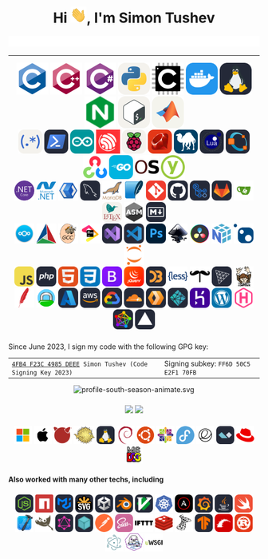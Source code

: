 <h1 align="center">Hi <img src="https://raw.githubusercontent.com/tushev/tushev/main/assets/icons/_hi.gif" width=32 height=32>, I'm Simon Tushev</h1>
<!--<h3 align="center">Researcher • Developer • IT Versatilist</h3>-->
<div align="center" >
	<picture width="500">
	  <source media="(prefers-color-scheme: dark)" srcset="https://raw.githubusercontent.com/tushev/tushev/main/assets/title/subheader-dark.svg" />
	  <source media="(prefers-color-scheme: light)" srcset="https://raw.githubusercontent.com/tushev/tushev/main/assets/title/subheader-light.svg" />
	  <img alt="profile-south-season-animate.svg" src="https://raw.githubusercontent.com/tushev/tushev/main/assets/title/subheader-light.svg" />
	</picture>
</div>

---------------------------------------

<div align="center">
  <img src="https://raw.githubusercontent.com/tushev/tushev/main/assets/icons/c-original.svg" height="64" alt="c"  />
  <img src="https://raw.githubusercontent.com/tushev/tushev/main/assets/icons/cplusplus-original.svg" height="64" alt="cplusplus"  />
  <img src="https://raw.githubusercontent.com/tushev/tushev/main/assets/icons/csharp-original.svg" height="64" alt="csharp"  />
  <img src="https://raw.githubusercontent.com/tushev/tushev/main/assets/icons/python-light.svg" height="64" alt="python"  />
  <img src="https://raw.githubusercontent.com/tushev/tushev/main/assets/icons/embeddedc-original.svg" height="64" alt="embeddedc"  />
  <img src="https://raw.githubusercontent.com/tushev/tushev/main/assets/icons/docker.svg"  height="64" alt="docker"  />
  <img src="https://raw.githubusercontent.com/tushev/tushev/main/assets/icons/linux.svg"  height="64" alt="linux"  />
  <img src="https://raw.githubusercontent.com/tushev/tushev/main/assets/icons/nginx.svg" height="64" alt="nginx"  />
  <img src="https://raw.githubusercontent.com/tushev/tushev/main/assets/icons/bash-light.svg"  height="64" alt="bash"  />
  <img src="https://raw.githubusercontent.com/tushev/tushev/main/assets/icons/matlab-light.svg"  height="64" alt="matlab"  />
</div>


<div align="center">
  <img src="https://raw.githubusercontent.com/tushev/tushev/main/assets/icons/regex-light.svg"  height="48" alt="regex"  />
  <img src="https://raw.githubusercontent.com/tushev/tushev/main/assets/icons/powershell.svg"  height="48" alt="powershell"  />
  <img src="https://raw.githubusercontent.com/tushev/tushev/main/assets/icons/arduino.svg"  height="48" alt="arduino"  />
  <img src="https://raw.githubusercontent.com/tushev/tushev/main/assets/icons/espressif.svg"  height="48" alt="ESP32"  />
  <img src="https://raw.githubusercontent.com/tushev/tushev/main/assets/icons/raspberrypi-light.svg"  height="48" alt="raspberrypi"  />
  <img src="https://raw.githubusercontent.com/tushev/tushev/main/assets/icons/ruby.svg"  height="48" alt="ruby"  />
  <img src="https://raw.githubusercontent.com/tushev/tushev/main/assets/icons/perl.svg"  height="48" alt="perl"  />
  <img src="https://raw.githubusercontent.com/tushev/tushev/main/assets/icons/lua.svg"  height="48" alt="lua"  />
  <img src="https://raw.githubusercontent.com/tushev/tushev/main/assets/icons/octave.svg"  height="48" alt="octave"  />
  <img src="https://raw.githubusercontent.com/tushev/tushev/main/assets/icons/opencv-original.svg" height="48" alt="opencv"  />
  <img src="https://raw.githubusercontent.com/tushev/tushev/main/assets/icons/go.svg"  height="48" alt="go"  />
  <img src="https://raw.githubusercontent.com/tushev/tushev/main/assets/icons/openssl.svg"  height="48" alt="openssl"  />
  <img src="https://raw.githubusercontent.com/tushev/tushev/main/assets/icons/yubico.svg"  height="48" alt="Yubikey"  />
</div>

<div align="center">
  <img src="https://raw.githubusercontent.com/tushev/tushev/main/assets/icons/dotnetcore-original.svg" height="40" alt="dotnetcore"  />
  <img src="https://raw.githubusercontent.com/tushev/tushev/main/assets/icons/dot-net-plain-wordmark.svg" height="40" alt="dot-net"  />
  <img src="https://raw.githubusercontent.com/tushev/tushev/main/assets/icons/xaml.png" alt="XAML" height="40" />
  <img src="https://raw.githubusercontent.com/tushev/tushev/main/assets/icons/mysql.svg"  height="40" alt="mysql"  />
  <img src="https://raw.githubusercontent.com/tushev/tushev/main/assets/icons/mariadb.png" alt="Maria DB" height="40" />
  <img src="https://raw.githubusercontent.com/tushev/tushev/main/assets/icons/sqlite-original.svg" height="40" alt="sqlite"  />
  <img src="https://raw.githubusercontent.com/tushev/tushev/main/assets/icons/git.svg"  height="40" alt="git"  />
  <img src="https://raw.githubusercontent.com/tushev/tushev/main/assets/icons/github.svg"  height="40" alt="github"  />
  <img src="https://raw.githubusercontent.com/tushev/tushev/main/assets/icons/githubactions.svg"  height="40" alt="githubactions"  />
  <img src="https://raw.githubusercontent.com/tushev/tushev/main/assets/icons/gitlab.svg"  height="40" alt="gitlab"  />
  <img src="https://raw.githubusercontent.com/tushev/tushev/main/assets/icons/gitea.svg"  height="40" alt="gitea"  />
  <img src="https://raw.githubusercontent.com/tushev/tushev/main/assets/icons/latex-light.svg"  height="40" alt="latex"  />
  <img src="https://raw.githubusercontent.com/tushev/tushev/main/assets/icons-orig/asm.svg"  height="40" alt="asm"  />
  <img src="https://raw.githubusercontent.com/tushev/tushev/main/assets/icons/md.svg"  height="40" alt="markdown"  />
  <br/>
  <img src="https://raw.githubusercontent.com/tushev/tushev/main/assets/icons/nextcloud-round.svg" height="40" alt="nextcloud"  />
  <img src="https://raw.githubusercontent.com/tushev/tushev/main/assets/icons/cmake-original.svg" height="40" alt="cmake"  />
  <img src="https://raw.githubusercontent.com/tushev/tushev/main/assets/icons/gcc-original.svg" height="40" alt="gcc"  />
  <img src="https://raw.githubusercontent.com/tushev/tushev/main/assets/icons/jetbrains-original.svg" height="40" alt="jetbrains"  />
  <img src="https://raw.githubusercontent.com/tushev/tushev/main/assets/icons/visualstudio.svg"  height="40" alt="visualstudio"  />
  <img src="https://raw.githubusercontent.com/tushev/tushev/main/assets/icons/vscode.svg"  height="40" alt="vscode"  />
  <img src="https://raw.githubusercontent.com/tushev/tushev/main/assets/icons/ps.svg"  height="40" alt="adobephotoshop"  />
  <img src="https://raw.githubusercontent.com/tushev/tushev/main/assets/icons/inkscape-original.svg" height="40" alt="inkscape"  />
  <img src="https://raw.githubusercontent.com/tushev/tushev/main/assets/icons/davinci-resolve.svg" height="40" alt="DaVinci Resolve"  />
  <img src="https://raw.githubusercontent.com/tushev/tushev/main/assets/icons/numpy-original.svg" height="40" alt="numpy"  />
  <img src="https://raw.githubusercontent.com/tushev/tushev/main/assets/icons/nuget-original.svg" height="40" alt="nuget"  />
  <img src="https://raw.githubusercontent.com/tushev/tushev/main/assets/icons/jupyter.svg" height="40" alt="jupyter"  />
</div>
<!--<h5 align="center">Web/Dev stack</h4>-->
<div align="center">
  <img src="https://raw.githubusercontent.com/tushev/tushev/main/assets/icons/js.svg"  height="40" alt="javascript"  />
  <img src="https://raw.githubusercontent.com/tushev/tushev/main/assets/icons/php.svg"  height="40" alt="php"  />
  <img src="https://raw.githubusercontent.com/tushev/tushev/main/assets/icons/html.svg"  height="40" alt="html5"  />
  <img src="https://raw.githubusercontent.com/tushev/tushev/main/assets/icons/css.svg"  height="40" alt="css3"  />
  <img src="https://raw.githubusercontent.com/tushev/tushev/main/assets/icons/bootstrap.svg"  height="40" alt="bootstrap"  />
  <img src="https://raw.githubusercontent.com/tushev/tushev/main/assets/icons/jquery.svg"  height="40" alt="jquery"  />
  <img src="https://raw.githubusercontent.com/tushev/tushev/main/assets/icons/d3.svg" height="40" alt="d3js"  />
  <img src="https://raw.githubusercontent.com/tushev/tushev/main/assets/icons/less-plain-wordmark.svg" height="40" alt="less"  />
  <img src="https://raw.githubusercontent.com/tushev/tushev/main/assets/icons/handlebars.svg" height="40" alt="handlebars"  />
  <img src="https://raw.githubusercontent.com/tushev/tushev/main/assets/icons/threejs.svg"  height="40" alt="threejs"  />
  <img src="https://raw.githubusercontent.com/tushev/tushev/main/assets/icons/composer-original.svg" height="40" alt="composer"  />
</div>
<div align="center">
  <img src="https://raw.githubusercontent.com/tushev/tushev/main/assets/icons/apache.svg" height="40" alt="apache"  />
  <img src="https://raw.githubusercontent.com/tushev/tushev/main/assets/icons/caddy.svg" height="40" alt="caddy"  />
  <img src="https://raw.githubusercontent.com/tushev/tushev/main/assets/icons/azure.svg"  height="40" alt="azure"  />
  <img src="https://raw.githubusercontent.com/tushev/tushev/main/assets/icons/aws.svg"  height="40" alt="amazonwebservices"  />
  <img src="https://raw.githubusercontent.com/tushev/tushev/main/assets/icons/gcp.svg"  height="40" alt="googlecloud"  />
  <img src="https://raw.githubusercontent.com/tushev/tushev/main/assets/icons/cloudflare.svg"  height="40" alt="cloudflare"  />
  <img src="https://raw.githubusercontent.com/tushev/tushev/main/assets/icons/workers.svg"  height="40" alt="workers"  />
  <img src="https://raw.githubusercontent.com/tushev/tushev/main/assets/icons/netlify.svg"  height="40" alt="netlify"  />
  <img src="https://raw.githubusercontent.com/tushev/tushev/main/assets/icons/heroku.svg"  height="40" alt="heroku"  />
  <img src="https://raw.githubusercontent.com/tushev/tushev/main/assets/icons/wordpress.svg"  height="40" alt="wordpress"  />
  <img src="https://raw.githubusercontent.com/tushev/tushev/main/assets/icons/hugo.svg" height="40" alt="hugo"  />
  <img src="https://raw.githubusercontent.com/tushev/tushev/main/assets/icons/fediverse.svg"  height="40" alt="fediverse"  />
  <img src="https://raw.githubusercontent.com/tushev/tushev/main/assets/icons/vercel.svg"  height="40" alt="vercel"  />
</div>

###
<p align="left">
Since June 2023, I sign my code with the following GPG key:
<table>
<tr>
<td><code><a href="https://keyserver.ubuntu.com/pks/lookup?search=4FB4F23C4985DEEE&fingerprint=on&op=index">4FB4 F23C 4985 DEEE</a> Simon Tushev (Code Signing Key 2023)</code></td>
<td>Signing subkey: <code>FF6D 50C5 E2F1 70FB</code></td>
</tr>
</table>
</p>

<p align="center" >
	<picture width="500">
	  <source media="(prefers-color-scheme: dark)" srcset="https://raw.githubusercontent.com/tushev/tushev/output-3d/profile-night-rainbow.svg" />
	  <source media="(prefers-color-scheme: light)" srcset="https://raw.githubusercontent.com/tushev/tushev/output-3d/profile-south-season-animate.svg" />
	  <img alt="profile-south-season-animate.svg" src="https://raw.githubusercontent.com/tushev/tushev/output-3d/profile-south-season-animate.svg" />
	</picture>
</p>

<!--
###

<div align="left">
  <img src="https://raw.githubusercontent.com/tushev/tushev/main/assets/icons/twitter.svg" width="52" height="40" alt="twitter"  />
  <img src="https://raw.githubusercontent.com/tushev/tushev/main/assets/icons/reddit.svg" width="52" height="40" alt="reddit"  />
  <img src="https://raw.githubusercontent.com/tushev/tushev/main/assets/icons/keybase.svg" width="52" height="40" alt="keybase"  />
</div>
-->





###


<!-- -------------------------------------------------------------- -->

<!--
<p align="center" >
	<picture>
	  <source media="(prefers-color-scheme: dark)" srcset="https://raw.githubusercontent.com/tushev/tushev/output-snake/github-contribution-grid-snake-dark.svg" />
	  <source media="(prefers-color-scheme: light)" srcset="https://raw.githubusercontent.com/tushev/tushev/output-snake/github-contribution-grid-snake.svg" />
	  <img alt="github-snake" src="https://raw.githubusercontent.com/tushev/tushev/output-snake/github-contribution-grid-snake.svg" />
	</picture>
</p>
-->
<p align="center" >
      <!-- Stats -->
      <picture width="437">
          <source
            srcset="https://github-readme-stats.vercel.app/api?username=tushev&show_icons=true&count_private=true&card_width=437&theme=dark"
            media="(prefers-color-scheme: dark)"
          />
          <source
            srcset="https://github-readme-stats.vercel.app/api?username=tushev&show_icons=true&count_private=true&card_width=437"
            media="(prefers-color-scheme: light), (prefers-color-scheme: no-preference)"
          />
          <img width="437" src="https://github-readme-stats.vercel.app/api?username=tushev&show_icons=true&count_private=true&card_width=437" />
      </picture>
      <!-- Streak -->
      <picture width="400">
          <source
            srcset="https://github-readme-streak-stats.herokuapp.com/?user=tushev&show_icons=true&count_private=true&card_width=400&theme=dark"
            media="(prefers-color-scheme: dark)"
          />
          <source
            srcset="https://github-readme-streak-stats.herokuapp.com/?user=tushev&show_icons=true&count_private=true&card_width=400"
            media="(prefers-color-scheme: light), (prefers-color-scheme: no-preference)"
          />
          <img width="400" src="https://github-readme-streak-stats.herokuapp.com/?user=tushev&show_icons=true&count_private=true&card_width=400" />
      </picture>
</p>

<!-- Metrics -->
<!--
<p align="center" >

      <picture width="840">
	<img width="840" src="">
      </picture>
</p>
-->

###


<!-- -------------------------------------------------------------- -->


<div align="center">
  <img src="https://raw.githubusercontent.com/tushev/tushev/main/assets/icons/microsoft.svg" height="36" alt="microsoft windows"  />
  <img src="https://raw.githubusercontent.com/tushev/tushev/main/assets/icons/apple.svg" height="36" alt="apple"  />
  <img src="https://raw.githubusercontent.com/tushev/tushev/main/assets/icons/freebsd.svg" height="36" alt="freebsd"  />
  <img src="https://raw.githubusercontent.com/tushev/tushev/main/assets/icons/openbsd.svg" height="36" alt="openbsd"  />
  <img src="https://raw.githubusercontent.com/tushev/tushev/main/assets/icons/linux.svg"  height="36" alt="linux"  />
  <img src="https://raw.githubusercontent.com/tushev/tushev/main/assets/icons/debian.svg" height="36" alt="debian"  />
  <img src="https://raw.githubusercontent.com/tushev/tushev/main/assets/icons/ubuntu-plain.svg" height="36" alt="ubuntu"  />
  <img src="https://raw.githubusercontent.com/tushev/tushev/main/assets/icons/centos-original.svg" height="36" alt="centos"  />
  <img src="https://raw.githubusercontent.com/tushev/tushev/main/assets/icons/fedora.svg" height="36" alt="fedora"  />
  <img src="https://raw.githubusercontent.com/tushev/tushev/main/assets/icons/elementaryos.svg" height="36" alt="Elementary OS"  />
  <img src="https://raw.githubusercontent.com/tushev/tushev/main/assets/icons/alpinejs.svg"  height="36" alt="alpinelinux"  />
  <img src="https://raw.githubusercontent.com/tushev/tushev/main/assets/icons/redhat.svg" height="36" alt="redhat"  />
  <img src="https://raw.githubusercontent.com/tushev/tushev/main/assets/icons/msdos-original.svg" height="36" alt="msdos"  />
</div>

<h4 align="left">Also worked with many other techs, including</h4>

###

<div align="center">
  <img src="https://raw.githubusercontent.com/tushev/tushev/main/assets/icons/nodejs.svg"  height="36" alt="nodejs"  />
  <img src="https://raw.githubusercontent.com/tushev/tushev/main/assets/icons/npm.svg" height="36" alt="npm"  />
  <img src="https://raw.githubusercontent.com/tushev/tushev/main/assets/icons/materialui.svg"  height="36" alt="materialui"  />
  <img src="https://raw.githubusercontent.com/tushev/tushev/main/assets/icons/svg.svg"  height="36" alt="svg"  />
  <img src="https://raw.githubusercontent.com/tushev/tushev/main/assets/icons/unity.svg"  height="36" alt="unity"  />
  <img src="https://raw.githubusercontent.com/tushev/tushev/main/assets/icons/blender.svg"  height="36" alt="blender"  />
  <img src="https://raw.githubusercontent.com/tushev/tushev/main/assets/icons/vim.svg"  height="36" alt="vim"  />
  <img src="https://raw.githubusercontent.com/tushev/tushev/main/assets/icons/kubernetes-plain.svg" height="36" alt="kubernetes"  />
  <img src="https://raw.githubusercontent.com/tushev/tushev/main/assets/icons/ansible.svg"  height="36" alt="ansible"  />
  <img src="https://raw.githubusercontent.com/tushev/tushev/main/assets/icons/grafana.svg"  height="36" alt="grafana"  />
  <img src="https://raw.githubusercontent.com/tushev/tushev/main/assets/icons/java.svg"  height="36" alt="java"  />
  <img src="https://raw.githubusercontent.com/tushev/tushev/main/assets/icons/swift.svg"  height="36" alt="swift"  />
  <img src="https://raw.githubusercontent.com/tushev/tushev/main/assets/icons/xcode-original.svg" height="36" alt="xcode"  />
  <img src="https://raw.githubusercontent.com/tushev/tushev/main/assets/icons/gimp.svg" height="36" alt="gimp"  />
  <img src="https://raw.githubusercontent.com/tushev/tushev/main/assets/icons/graphql.svg"  height="36" alt="graphql"  />
  <img src="https://raw.githubusercontent.com/tushev/tushev/main/assets/icons/ipfs.svg"  height="36" alt="ipfs"  />
  <img src="https://raw.githubusercontent.com/tushev/tushev/main/assets/icons/postman.svg" height="36" alt="postman"  />
  <img src="https://raw.githubusercontent.com/tushev/tushev/main/assets/icons/sass.svg"  height="36" alt="sass"  />
  <img src="https://raw.githubusercontent.com/tushev/tushev/main/assets/icons/ifttt.svg" height="36" alt="ifttt"  />
  <img src="https://raw.githubusercontent.com/tushev/tushev/main/assets/icons/redis-original.svg" height="36" alt="redis"  />
  <img src="https://raw.githubusercontent.com/tushev/tushev/main/assets/icons/microsoftsqlserver-plain.svg" height="36" alt="microsoftsqlserver"  />
  <img src="https://raw.githubusercontent.com/tushev/tushev/main/assets/icons/tensorflow.svg"  height="36" alt="tensorflow"  />
  <img src="https://raw.githubusercontent.com/tushev/tushev/main/assets/icons/rails.svg"  height="36" alt="rails"  />
  <img src="https://raw.githubusercontent.com/tushev/tushev/main/assets/icons/rust.svg"  height="36" alt="rust"  />
  <img src="https://raw.githubusercontent.com/tushev/tushev/main/assets/icons/electron-original.svg" height="36" alt="electron"  />
  <img src="https://raw.githubusercontent.com/tushev/tushev/main/assets/icons/podman-original.svg" height="36" alt="podman"  />
  <img src="https://raw.githubusercontent.com/tushev/tushev/main/assets/icons/uwsgi-original.svg" height="36" alt="uwsgi"  />
</div>

